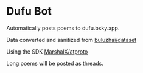 # Dufu Bot

Automatically posts poems to dufu.bsky.app.

Data converted and sanitized from [buluzhai/dataset](https://github.com/buluzhai/dataset/blob/master/%E6%9D%9C%E7%94%AB/%E6%9D%9C%E7%94%AB%E8%AF%97.json)

Using the SDK [MarshalX/atproto](https://github.com/MarshalX/atproto)

Long poems will be posted as threads.
